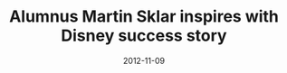 ---
layout: post
title:  "Alumnus Martin Sklar inspires with Disney success story"
date:   2012-11-09 
link: http://dailybruin.com/2012/11/09/alumnus-martin-sklar-inspires-with-disney-success-story/
type: link
---